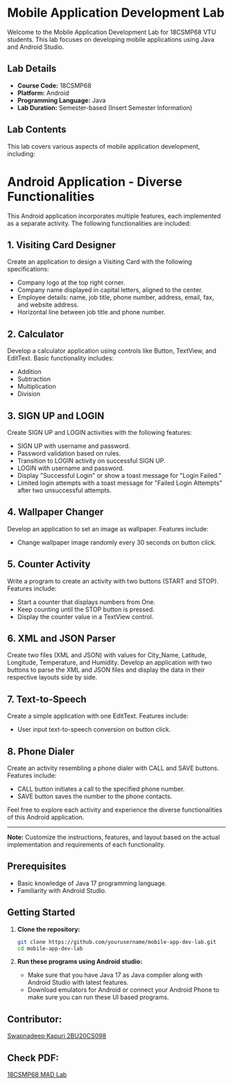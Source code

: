 # Mobile Application Development Lab

Welcome to the Mobile Application Development Lab for 18CSMP68 VTU students. This lab focuses on developing mobile applications using Java and Android Studio.

## Lab Details

- **Course Code:** 18CSMP68
- **Platform:** Android
- **Programming Language:** Java
- **Lab Duration:** Semester-based (Insert Semester Information)

## Lab Contents

This lab covers various aspects of mobile application development, including:

# Android Application - Diverse Functionalities

This Android application incorporates multiple features, each implemented as a separate activity. The following functionalities are included:

## 1. Visiting Card Designer

Create an application to design a Visiting Card with the following specifications:
- Company logo at the top right corner.
- Company name displayed in capital letters, aligned to the center.
- Employee details: name, job title, phone number, address, email, fax, and website address.
- Horizontal line between job title and phone number.

## 2. Calculator

Develop a calculator application using controls like Button, TextView, and EditText. Basic functionality includes:
- Addition
- Subtraction
- Multiplication
- Division

## 3. SIGN UP and LOGIN

Create SIGN UP and LOGIN activities with the following features:
- SIGN UP with username and password.
- Password validation based on rules.
- Transition to LOGIN activity on successful SIGN UP.
- LOGIN with username and password.
- Display "Successful Login" or show a toast message for "Login Failed."
- Limited login attempts with a toast message for "Failed Login Attempts" after two unsuccessful attempts.

## 4. Wallpaper Changer

Develop an application to set an image as wallpaper. Features include:
- Change wallpaper image randomly every 30 seconds on button click.

## 5. Counter Activity

Write a program to create an activity with two buttons (START and STOP). Features include:
- Start a counter that displays numbers from One.
- Keep counting until the STOP button is pressed.
- Display the counter value in a TextView control.

## 6. XML and JSON Parser

Create two files (XML and JSON) with values for City_Name, Latitude, Longitude, Temperature, and Humidity. Develop an application with two buttons to parse the XML and JSON files and display the data in their respective layouts side by side.

## 7. Text-to-Speech

Create a simple application with one EditText. Features include:
- User input text-to-speech conversion on button click.

## 8. Phone Dialer

Create an activity resembling a phone dialer with CALL and SAVE buttons. Features include:
- CALL button initiates a call to the specified phone number.
- SAVE button saves the number to the phone contacts.

Feel free to explore each activity and experience the diverse functionalities of this Android application.

---

**Note:** Customize the instructions, features, and layout based on the actual implementation and requirements of each functionality.

## Prerequisites

- Basic knowledge of Java 17 programming language.
- Familiarity with Android Studio.

## Getting Started

1. **Clone the repository:**

   ```bash
   git clone https://github.com/yourusername/mobile-app-dev-lab.git
   cd mobile-app-dev-lab
    ```

2. **Run these programs using Android studio:**
     - Make sure that you have Java 17 as Java compiler along with Android Studio with latest features.
     - Download emulators for Android or connect your Android Phone to make sure you can run these UI based programs.
  
  ## Contributor:
  [Swapnadeep Kapuri 2BU20CS098](https://www.linkedin.com/in/swapnadeep-kapuri-5ab423228/)

  ## Check PDF:
  [18CSMP68 MAD Lab](https://github.com/SwapnadeepK/MAD_lab/blob/main/18CSMP68%20MAD.pdf)
